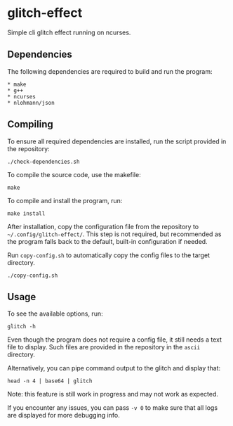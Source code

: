 # glitch-effect
Simple cli glitch effect running on ncurses.


## Dependencies
The following dependencies are required to build and run the program:

    * make
    * g++
    * ncurses
    * nlohmann/json


## Compiling
To ensure all required dependencies are installed, run the script provided in the repository:
```
./check-dependencies.sh
```


To compile the source code, use the makefile:
```
make
```


To compile and install the program, run:
```
make install
```


After installation, copy the configuration file from the repository to `~/.config/glitch-effect/`.
This step is not required, but recommended as the program falls back to the default, built-in configuration if needed.


Run `copy-config.sh` to automatically copy the config files to the target directory.
```
./copy-config.sh
```


## Usage
To see the available options, run:
```
glitch -h
```

Even though the program does not require a config file, it still needs a text file to display.
Such files are provided in the repository in the `ascii` directory.


Alternatively, you can pipe command output to the glitch and display that:
```
head -n 4 | base64 | glitch
```
Note: this feature is still work in progress and may not work as expected.


If you encounter any issues, you can pass `-v 0` to make sure that all logs are displayed for more debugging info.
